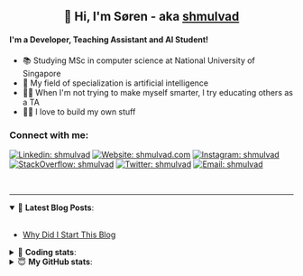 <h2 align="center">
	👋 Hi, I'm Søren - aka <a href="https://shmulvad.com">shmulvad</a>
</h2>

#### I'm a Developer, Teaching Assistant and AI Student!
- 📚 Studying MSc in computer science at National University of Singapore
- 🧠 My field of specialization is artificial intelligence
- 👨‍🏫 When I'm not trying to make myself smarter, I try educating others as a TA
- 👨‍💻 I love to build my own stuff

### Connect with me:

[![Linkedin: shmulvad](https://img.shields.io/badge/shmulvad-blue?style=flat&logo=Linkedin&logoColor=white)][linkedin]
[![Website: shmulvad.com](https://img.shields.io/badge/shmulvad.com-47CCCC?&style=flat&logo=Google-Chrome&logoColor=white)][website]
[![Instagram: shmulvad](https://img.shields.io/badge/-@shmulvad-purple?style=flat&logo=Instagram&logoColor=white)][instagram]
[![StackOverflow: shmulvad](https://img.shields.io/badge/shmulvad-FE7A16?style=flat&logo=stack-overflow&logoColor=white)][stackOverflow]
[![Twitter: shmulvad](https://img.shields.io/badge/@shmulvad-1ca0f1?style=flat&logo=twitter&logoColor=white)][twitter]
[![Email: shmulvad](https://img.shields.io/badge/shmulvad-D14836?style=flat&logo=gmail&logoColor=white)][mail]

<br />

---

<details open>
 <summary>📕 <b>Latest Blog Posts</b>: </summary>

<br>

<!-- BLOG-POST-LIST:START -->
- [Why Did I Start This Blog](https://shmulvad.com/blog/why-did-start-this-blog)
<!-- BLOG-POST-LIST:END -->

</details>

<!-- --- -->

<details>
 <summary>🤖 <b>Coding stats</b>: </summary>

<br>

<!--START_SECTION:waka-->
**I'm a Night 🦉** 

```text
🌞 Morning    90 commits     ██░░░░░░░░░░░░░░░░░░░░░░░   8.51% 
🌆 Daytime    404 commits    █████████░░░░░░░░░░░░░░░░   38.22% 
🌃 Evening    354 commits    ████████░░░░░░░░░░░░░░░░░   33.49% 
🌙 Night      209 commits    █████░░░░░░░░░░░░░░░░░░░░   19.77%

```


📊 **This Week I Spent My Time On** 

```text
💬 Programming Languages: 
Python                   15 hrs 34 mins      ████████████████████░░░░░   83.32% 
Other                    2 hrs               ██░░░░░░░░░░░░░░░░░░░░░░░   10.76% 
HTML                     24 mins             ░░░░░░░░░░░░░░░░░░░░░░░░░   2.15% 
Markdown                 9 mins              ░░░░░░░░░░░░░░░░░░░░░░░░░   0.83% 
Bash                     8 mins              ░░░░░░░░░░░░░░░░░░░░░░░░░   0.77%

🔥 Editors: 
VS Code                  16 hrs 37 mins      ██████████████████████░░░   88.88% 
Zsh                      1 hr 59 mins        ██░░░░░░░░░░░░░░░░░░░░░░░   10.61% 
Sublime Text             5 mins              ░░░░░░░░░░░░░░░░░░░░░░░░░   0.51%

🐱‍💻 Projects: 
benchmark                10 hrs 11 mins      █████████████░░░░░░░░░░░░   54.48% 
overvaagning-sender      4 hrs 31 mins       ██████░░░░░░░░░░░░░░░░░░░   24.21% 
smiley-endpoint          1 hr 25 mins        ██░░░░░░░░░░░░░░░░░░░░░░░   7.61% 
cpbook-code              53 mins             █░░░░░░░░░░░░░░░░░░░░░░░░   4.73% 
demo                     50 mins             █░░░░░░░░░░░░░░░░░░░░░░░░   4.5%

```


 Last Updated on 20/09/2021
<!--END_SECTION:waka-->

</details>

<!-- --- -->

<details>
 <summary>😇 <b>My GitHub stats</b>: </summary>

<br>

<img align="left" alt="shmulvad's Github Stats" src="https://github-readme-stats.vercel.app/api?username=shmulvad&show_icons=true&hide_border=true" />

</details>



[website]: https://shmulvad.com
[twitter]: https://twitter.com/shmulvad
[linkedin]: https://linkedin.com/in/shmulvad
[instagram]: https://instagram.com/shmulvad
[stackOverflow]: https://stackoverflow.com/users/9248793/shmulvad
[mail]: mailto:shmulvad@gmail.com
[github]: https://github.com/shmulvad
